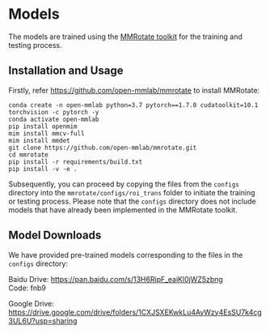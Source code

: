# Models

The models are trained using the [MMRotate toolkit](https://arxiv.org/abs/2204.13317) for the training and testing process.

## Installation and Usage

Firstly, refer <https://github.com/open-mmlab/mmrotate> to install MMRotate:

```
conda create -n open-mmlab python=3.7 pytorch==1.7.0 cudatoolkit=10.1 torchvision -c pytorch -y
conda activate open-mmlab
pip install openmim
mim install mmcv-full
mim install mmdet
git clone https://github.com/open-mmlab/mmrotate.git
cd mmrotate
pip install -r requirements/build.txt
pip install -v -e .
```

Subsequently, you can proceed by copying the files from the `configs` directory into the `mmrotate/configs/roi_trans` folder to initiate the training or testing process. Please note that the `configs` directory does not include models that have already been implemented in the MMRotate toolkit.



## Model Downloads

We have provided pre-trained models corresponding to the files in the `configs` directory:

Baidu Drive: <https://pan.baidu.com/s/13H6RipF_eaiKl0jWZ5zbng>  
Code: fnb9  

Google Drive: <https://drive.google.com/drive/folders/1CXJSXEKwkLu4AyWzy4EsSU7k4cg3UL6U?usp=sharing>